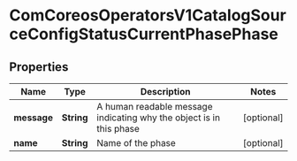 
# ComCoreosOperatorsV1CatalogSourceConfigStatusCurrentPhasePhase

## Properties
Name | Type | Description | Notes
------------ | ------------- | ------------- | -------------
**message** | **String** | A human readable message indicating why the object is in this phase |  [optional]
**name** | **String** | Name of the phase |  [optional]



